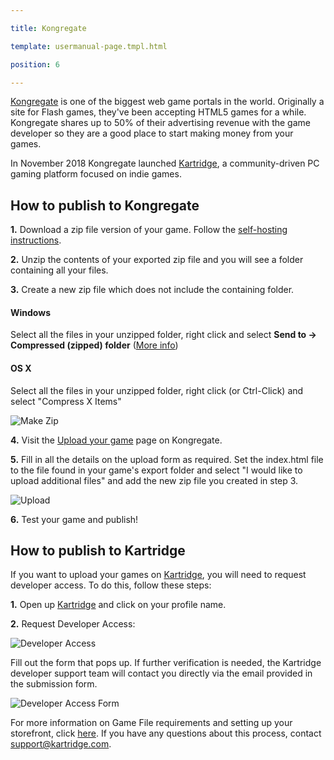 ---
title: Kongregate
template: usermanual-page.tmpl.html
position: 6
---

[Kongregate][1] is one of the biggest web game portals in the world. Originally a site for Flash games, they've been accepting HTML5 games for a while. Kongregate shares up to 50% of their advertising revenue with the game developer so they are a good place to start making money from your games.

In November 2018 Kongregate launched [Kartridge][7], a community-driven PC gaming platform focused on indie games.

## How to publish to Kongregate

**1.** Download a zip file version of your game. Follow the [self-hosting instructions][2].

**2.** Unzip the contents of your exported zip file and you will see a folder containing all your files.

**3.** Create a new zip file which does not include the containing folder.

#### Windows

Select all the files in your unzipped folder, right click and select **Send to -> Compressed (zipped) folder** ([More info][3])

#### OS X

Select all the files in your unzipped folder, right click (or Ctrl-Click) and select "Compress X Items"

![Make Zip][6]

**4.** Visit the [Upload your game][4] page on Kongregate.

**5.** Fill in all the details on the upload form as required. Set the index.html file to the file found in your game's export folder and select "I would like to upload additional files" and add the new zip file you created in step 3.

![Upload][5]

**6.** Test your game and publish!

## How to publish to Kartridge

If you want to upload your games on [Kartridge][7], you will need to request developer access. To do this, follow these steps:

**1.** Open up [Kartridge][7] and click on your profile name.

**2.** Request Developer Access:

![Developer Access][8]

Fill out the form that pops up. If further verification is needed, the Kartridge developer support team will contact you directly via the email provided in the submission form.

![Developer Access Form][9]

For more information on Game File requirements and setting up your storefront, click [here][10]. If you have any questions about this process, contact support@kartridge.com.

[1]: https://kongregate.com
[2]: /user-manual/publishing/web/self-hosting/
[3]: http://windows.microsoft.com/en-gb/windows-10/zip-and-unzip-files#v1h=tab01
[4]: http://www.kongregate.com/games/new
[5]: /images/user-manual/publishing/web/upload.jpg
[6]: /images/user-manual/publishing/web/make-zip.jpg
[7]: https://www.kartridge.com
[8]: /images/user-manual/publishing/web/kongregate/mceclip0.png
[9]: /images/user-manual/publishing/web/kongregate/mceclip1.png
[10]: https://kartridge.zendesk.com/hc/en-us/articles/360018230352-Game-File-Requirements

